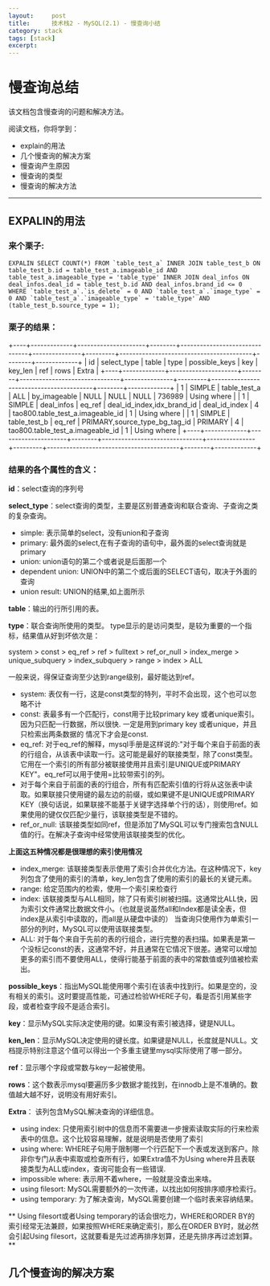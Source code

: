 ```yaml
---
layout:     post
title:      技术栈2 - MySQL(2.1) - 慢查询小结
category: stack
tags: [stack]
excerpt: 
---
```


慢查询总结
===============
该文档包含慢查询的问题和解决方法。

阅读文档，你将学到：

- explain的用法
- 几个慢查询的解决方案
- 慢查询产生原因
- 慢查询的类型
- 慢查询的解决方法

-------------------------------------------------------

EXPALIN的用法
--------------

### 来个栗子:

```
EXPALIN SELECT COUNT(*) FROM `table_test_a` INNER JOIN table_test_b ON table_test_b.id = table_test_a.imageable_id AND table_test_a.imageable_type = 'table_type' INNER JOIN deal_infos ON deal_infos.deal_id = table_test_b.id AND deal_infos.brand_id <= 0 WHERE `table_test_a`.`is_delete` = 0 AND `table_test_a`.`image_type` = 0 AND `table_test_a`.`imageable_type` = 'table_type' AND (table_test_b.source_type = 1);

```

### 栗子的结果：

+----+-------------+---------------------+--------+-------------------------------+---------------+---------+-----------------------------------------+--------+-------------+
| id | select_type | table               | type   | possible_keys                 | key           | key_len | ref                                     | rows   | Extra       |
+----+-------------+---------------------+--------+-------------------------------+---------------+---------+-----------------------------------------+--------+-------------+
|  1 | SIMPLE      | table_test_a | ALL    | by_imageable                  | NULL          | NULL    | NULL                                    | 736989 | Using where |
|  1 | SIMPLE      | deal_infos          | eq_ref | deal_id_index,idx_brand_id    | deal_id_index | 4       | tao800.table_test_a.imageable_id |      1 | Using where |
|  1 | SIMPLE      | table_test_b               | eq_ref | PRIMARY,source_type_bg_tag_id | PRIMARY       | 4       | tao800.table_test_a.imageable_id |      1 | Using where |
+----+-------------+---------------------+--------+-------------------------------+---------------+---------+-----------------------------------------+--------+-------------+

### 结果的各个属性的含义：

**id**：select查询的序列号

**select_type**：select查询的类型，主要是区别普通查询和联合查询、子查询之类的复杂查询。

  - simple: 表示简单的select，没有union和子查询
  - primary: 最外面的select,在有子查询的语句中，最外面的select查询就是primary
  - union: union语句的第二个或者说是后面那一个
  - dependent union: UNION中的第二个或后面的SELECT语句，取决于外面的查询
  - union result: UNION的结果,如上面所示

**table**：输出的行所引用的表。

**type**：联合查询所使用的类型。
  type显示的是访问类型，是较为重要的一个指标，结果值从好到坏依次是：

  system > const > eq_ref > ref > fulltext > ref_or_null > index_merge > unique_subquery > index_subquery > range > index > ALL

  一般来说，得保证查询至少达到range级别，最好能达到ref。

  - system: 表仅有一行，这是const类型的特列，平时不会出现，这个也可以忽略不计
  - const: 表最多有一个匹配行，const用于比较primary key 或者unique索引。因为只匹配一行数据，所以很快.
    一定是用到primary key 或者unique，并且只检索出两条数据的 情况下才会是const.
  - eq_ref: 对于eq_ref的解释，mysql手册是这样说的:"对于每个来自于前面的表的行组合，从该表中读取一行。这可能是最好的联接类型，除了const类型。它用在一个索引的所有部分被联接使用并且索引是UNIQUE或PRIMARY KEY"。eq_ref可以用于使用=比较带索引的列。
  - 对于每个来自于前面的表的行组合，所有有匹配索引值的行将从这张表中读取。如果联接只使用键的最左边的前缀，或如果键不是UNIQUE或PRIMARY KEY（换句话说，如果联接不能基于关键字选择单个行的话），则使用ref。如果使用的键仅仅匹配少量行，该联接类型是不错的。
  - ref_or_null: 该联接类型如同ref，但是添加了MySQL可以专门搜索包含NULL值的行。在解决子查询中经常使用该联接类型的优化。

  **上面这五种情况都是很理想的索引使用情况**

  - index_merge: 该联接类型表示使用了索引合并优化方法。在这种情况下，key列包含了使用的索引的清单，key_len包含了使用的索引的最长的关键元素。
  - range:  给定范围内的检索，使用一个索引来检查行
  - index:  该联接类型与ALL相同，除了只有索引树被扫描。这通常比ALL快，因为索引文件通常比数据文件小。（也就是说虽然all和Index都是读全表，但index是从索引中读取的，而all是从硬盘中读的）
    当查询只使用作为单索引一部分的列时，MySQL可以使用该联接类型。
  - ALL: 对于每个来自于先前的表的行组合，进行完整的表扫描。如果表是第一个没标记const的表，这通常不好，并且通常在它情况下很差。通常可以增加更多的索引而不要使用ALL，使得行能基于前面的表中的常数值或列值被检索出。

**possible_keys**：指出MySQL能使用哪个索引在该表中找到行。如果是空的，没有相关的索引。这时要提高性能，可通过检验WHERE子句，看是否引用某些字段，或者检查字段不是适合索引。

**key**：显示MySQL实际决定使用的键。如果没有索引被选择，键是NULL。

**ken_len**：显示MySQL决定使用的键长度。如果键是NULL，长度就是NULL。文档提示特别注意这个值可以得出一个多重主键里mysql实际使用了哪一部分。

**ref**：显示哪个字段或常数与key一起被使用。

**rows**：这个数表示mysql要遍历多少数据才能找到，在innodb上是不准确的。数值越大越不好，说明没有用好索引。

**Extra**： 该列包含MySQL解决查询的详细信息。

  - using index: 只使用索引树中的信息而不需要进一步搜索读取实际的行来检索表中的信息。这个比较容易理解，就是说明是否使用了索引
  - using where: WHERE子句用于限制哪一个行匹配下一个表或发送到客户。除非你专门从表中索取或检查所有行，如果Extra值不为Using where并且表联接类型为ALL或index，查询可能会有一些错误.
  - impossible where: 表示用不着where，一般就是没查出来啥。
  - using filesort: MySQL需要额外的一次传递，以找出如何按排序顺序检索行。
  - using temporary: 为了解决查询，MySQL需要创建一个临时表来容纳结果。

  ** Using filesort或者Using temporary的话会很吃力，WHERE和ORDER BY的索引经常无法兼顾，如果按照WHERE来确定索引，那么在ORDER BY时，就必然会引起Using filesort，这就要看是先过滤再排序划算，还是先排序再过滤划算。**



几个慢查询的解决方案
-------------------------


